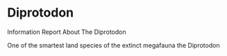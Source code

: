 # Diprotodon
Information Report About The Diprotodon

 One of the smartest land species of the extinct megafauna the Diprotodon
